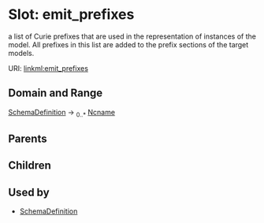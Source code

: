 
# Slot: emit_prefixes


a list of Curie prefixes that are used in the representation of instances of the model.  All prefixes in this list are added to the prefix sections of the target models.

URI: [linkml:emit_prefixes](https://w3id.org/linkml/emit_prefixes)


## Domain and Range

[SchemaDefinition](SchemaDefinition.md) &#8594;  <sub>0..\*</sub> [Ncname](types/Ncname.md)

## Parents


## Children


## Used by

 * [SchemaDefinition](SchemaDefinition.md)
